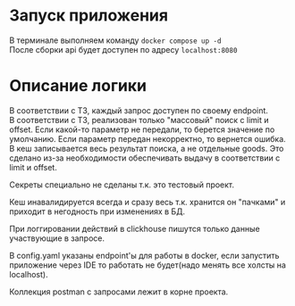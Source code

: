 # Запуск приложения 
В терминале выполняем команду `docker compose up -d` \
После сборки api будет доступен по адресу `localhost:8080`

# Описание логики

В соответствии с ТЗ, каждый запрос доступен по своему endpoint. \
В соответствии с ТЗ, реализован только "массовый" поиск с limit и offset. Если какой-то параметр не передали, то берется значение по умолчанию. Если параметр передан некорректно, то вернется ошибка. В кеш записывается весь результат поиска, а не отдельные goods. Это сделано из-за необходимости обеспечивать выдачу в соответствии с limit и offset.

Секреты специально не сделаны т.к. это тестовый проект.

Кеш инавалидируется всегда и сразу весь т.к. хранится он "пачками" и приходит в негодность при изменениях в БД.

При логгировании действий в clickhouse пишутся только данные участвующие в запросе. 

В config.yaml указаны endpoint'ы для работы в docker, если запустить приложение через IDE то работать не будет(надо менять все холсты на localhost).

Коллекция postman с запросами лежит в корне проекта.
